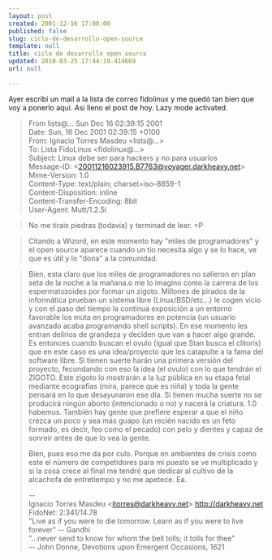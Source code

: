 ```yaml
---
layout: post
created: 2001-12-16 17:00:00
published: false
slug: ciclo-de-desarrollo-open-source
template: null
title: ciclo de desarrollo open source
updated: 2010-03-25 17:44:19.414669
url: null

---
```


Ayer escribí un mail a la lista de correo fidolinux y me quedó tan bien que voy a ponerlo aquí. Asi lleno el post de hoy. Lazy mode activated.

> From lists@... Sun Dec 16 02:39:15 2001  
> Date: Sun, 16 Dec 2001 02:39:15 +0100  
> From: Ignacio Torres Masdeu &lt;lists@...&gt;  
> To: Lista FidoLinux &lt;fidolinux@...&gt;  
> Subject: Linux debe ser para hackers y no para usuarios  
> Message-ID: &lt;20011216023915.B7763@voyager.darkheavy.net&gt;  
> Mime-Version: 1.0  
> Content-Type: text/plain; charset=iso-8859-1  
> Content-Disposition: inline  
> Content-Transfer-Encoding: 8bit  
> User-Agent: Mutt/1.2.5i  

> No me tirais piedras (todavía) y terminad de leer. =P

> Citando a Wizord, en este momento hay "miles de programadores" y el open source aparece cuando un tío necesita algo y se lo hace, ve que es útil y lo "dona" a la comunidad.

> Bien, esta claro que los miles de programadores no salieron en plan seta de la noche a la mañana.o me lo imagino como la carrera de los espermatozoides por formar un zigoto. Millones de pirados de la informática prueban un sistema libre (Linux/BSD/etc...) le cogen vicio y con el paso del tiempo la continua exposición a un entorno favorable los muta en programadores en potencia (un usuario avanzado acaba programando shell scripts). En ese momento les entran delirios de grandeza y deciden que van a hacer algo grande. Es entonces cuando buscan el ovulo (igual que Stan busca el clitoris) que en este caso es una idea/proyecto que les catapulte a la fama del software libre. Si tienen suerte harán una primera versión del proyecto, fecundando con eso la idea (el ovulo) con lo que tendrán el ZIGOTO. Este zigoto lo mostrarán a la luz pública en su etapa fetal mediante ecografías (mira, parece que es niña) y toda la gente pensará en lo que desayunaron ese día. Si tienen mucha suerte no se producirá ningún aborto (intencionado o no) y nacerá la criatura. 1.0 habemus. También hay gente que prefiere esperar a que el niño crezca un poco y sea más guapo (un recién nacido es un feto formado, es decir, feo como el pecado) con pelo y dientes y capaz de sonreir antes de que lo vea la gente.
>
> Bien, pues eso me da por culo. Porque en ambientes de crisis como este el número de competidores para mi puesto se ve multiplicado y si la cosa crece al final me tendré que dedicar al cultivo de la alcachofa de entretiempo y no me apetece. Ea.
> 
> --  
> Ignacio Torres Masdeu &lt;itorres@darkheavy.net&gt; http://darkheavy.net  
>                                               FidoNet: 2:341/14.78  
> "Live as if you were to die tomorrow. Learn as if you were to live  
>  forever"   -- Gandhi  
> "...never send to know for whom the bell tolls; it tolls for thee"  
>             -- John Donne, Devotions upon Emergent Occasions, 1621
